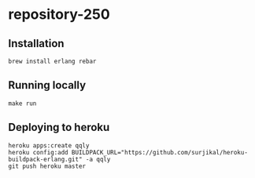 # repository-250


## Installation

```
brew install erlang rebar
```


## Running locally

```
make run
```


## Deploying to heroku

```
heroku apps:create qqly
heroku config:add BUILDPACK_URL="https://github.com/surjikal/heroku-buildpack-erlang.git" -a qqly
git push heroku master
```
